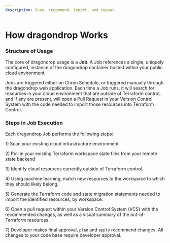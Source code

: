 ```yaml
---
description: Scan, recommend, import, and repeat.
---
```


# How dragondrop Works

### Structure of Usage

The core of dragondrop usage is a **Job**. A Job references a single, uniquely configured, instance of the dragondrop container hosted within your public cloud environment.

Jobs are triggered either on Chron Schedule, or triggered manually through the dragondrop web application. Each time a Job runs, it will search for resources in your cloud environment that are outside of Terraform control, and if any are present, will open a Pull Request in your Version Control System with the code needed to import those resources into Terraform Control.

### Steps in Job Execution

Each dragondrop Job performs the following steps:

1\) Scan your existing cloud infrastructure environment

2\) Pull in your existing Terraform workspace state files from your remote state backend

3\) Identify cloud resources currently outside of Terraform control.

4\) Using machine learning, match new resources to the workspace to which they should likely belong.

5\) Generate the Terraform code and state migration statements needed to import the identified resources, by workspace.

6\) Open a pull request within your Version Control System (VCS) with the recommended changes, as well as a visual summary of the out-of-Terraform resources.

7\) Developer makes final approval, `plan` and `apply` recommend changes. All changes to your code base require developer approval.
